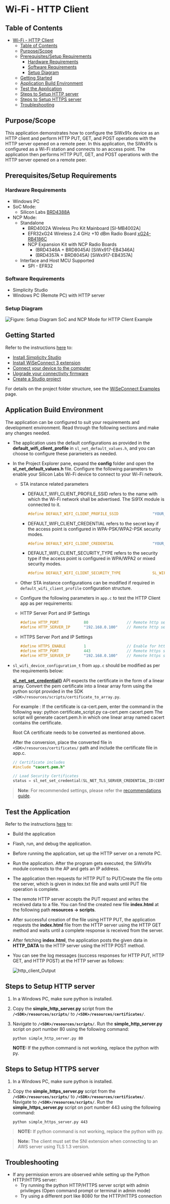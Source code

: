 # Wi-Fi - HTTP Client

## Table of Contents

- [Wi-Fi - HTTP Client](#wi-fi---http-client)
  - [Table of Contents](#table-of-contents)
  - [Purpose/Scope](#purposescope)
  - [Prerequisites/Setup Requirements](#prerequisitessetup-requirements)
    - [Hardware Requirements](#hardware-requirements)
    - [Software Requirements](#software-requirements)
    - [Setup Diagram](#setup-diagram)
  - [Getting Started](#getting-started)
  - [Application Build Environment](#application-build-environment)
  - [Test the Application](#test-the-application)
  - [Steps to Setup HTTP server](#steps-to-setup-http-server)
  - [Steps to Setup HTTPS server](#steps-to-setup-https-server)
  - [Troubleshooting](#troubleshooting)

## Purpose/Scope

This application demonstrates how to configure the SiWx91x device as an HTTP client and perform HTTP PUT, GET, and POST operations with the HTTP server opened on a remote peer. In this application, the SiWx91x is configured as a Wi-Fi station and connects to an access point. The application then performs HTTP PUT, GET, and POST operations with the HTTP server opened on a remote peer.

## Prerequisites/Setup Requirements

### Hardware Requirements

- Windows PC
- SoC Mode:
  - Silicon Labs [BRD4388A](https://www.silabs.com/)
- NCP Mode:
  - Standalone
    - BRD4002A Wireless Pro Kit Mainboard [SI-MB4002A]
    - EFR32xG24 Wireless 2.4 GHz +10 dBm Radio Board [xG24-RB4186C](https://www.silabs.com/development-tools/wireless/xg24-rb4186c-efr32xg24-wireless-gecko-radio-board?tab=overview)
    - NCP Expansion Kit with NCP Radio Boards
      - (BRD4346A + BRD8045A) [SiWx917-EB4346A]
      - (BRD4357A + BRD8045A) [SiWx917-EB4357A]
  - Interface and Host MCU Supported
    - SPI - EFR32 

### Software Requirements

- Simplicity Studio
- Windows PC (Remote PC) with HTTP server

### Setup Diagram

  ![Figure: Setup Diagram SoC and NCP Mode for HTTP Client Example](resources/readme/http_client_soc_ncp.png)

## Getting Started

Refer to the instructions [here](https://docs.silabs.com/wiseconnect/latest/wiseconnect-getting-started/) to:

- [Install Simplicity Studio](https://docs.silabs.com/wiseconnect/latest/wiseconnect-developers-guide-developing-for-silabs-hosts/#install-simplicity-studio)
- [Install WiSeConnect 3 extension](https://docs.silabs.com/wiseconnect/latest/wiseconnect-developers-guide-developing-for-silabs-hosts/#install-the-wi-se-connect-3-extension)
- [Connect your device to the computer](https://docs.silabs.com/wiseconnect/latest/wiseconnect-developers-guide-developing-for-silabs-hosts/#connect-si-wx91x-to-computer)
- [Upgrade your connectivity firmware ](https://docs.silabs.com/wiseconnect/latest/wiseconnect-developers-guide-developing-for-silabs-hosts/#update-si-wx91x-connectivity-firmware)
- [Create a Studio project ](https://docs.silabs.com/wiseconnect/latest/wiseconnect-developers-guide-developing-for-silabs-hosts/#create-a-project)

For details on the project folder structure, see the [WiSeConnect Examples](https://docs.silabs.com/wiseconnect/latest/wiseconnect-examples/#example-folder-structure) page.

## Application Build Environment

The application can be configured to suit your requirements and development environment. Read through the following sections and make any changes needed.

- The application uses the default configurations as provided in the **default_wifi_client_profile** in ``sl_net_default_values.h``, and you can choose to configure these parameters as needed.
- In the Project Explorer pane, expand the **config** folder and open the **sl_net_default_values.h** file. Configure the following parameters to enable your Silicon Labs Wi-Fi device to connect to your Wi-Fi network.

  - STA instance related parameters

    - DEFAULT_WIFI_CLIENT_PROFILE_SSID refers to the name with which the Wi-Fi network shall be advertised. The Si91X module is connected to it.

      ```c
      #define DEFAULT_WIFI_CLIENT_PROFILE_SSID               "YOUR_AP_SSID"      
      ```

    - DEFAULT_WIFI_CLIENT_CREDENTIAL refers to the secret key if the access point is configured in WPA-PSK/WPA2-PSK security modes.

      ```c
      #define DEFAULT_WIFI_CLIENT_CREDENTIAL                 "YOUR_AP_PASSPHRASE" 
      ```

    - DEFAULT_WIFI_CLIENT_SECURITY_TYPE refers to the security type if the access point is configured in WPA/WPA2 or mixed security modes.

      ```c
      #define DEFAULT_WIFI_CLIENT_SECURITY_TYPE              SL_WIFI_WPA2 
      ```
  
  - Other STA instance configurations can be modified if required in `default_wifi_client_profile` configuration structure.
  
  - Configure the following parameters in ``app.c`` to test the HTTP Client app as per requirements:

  - HTTP Server Port and IP Settings

    ```c
    #define HTTP_PORT           80                 // Remote http server port
    #define HTTP_SERVER_IP      "192.168.0.100"    // Remote http server IP address
    ```

  - HTTPS Server Port and IP Settings

    ```c
    #define HTTPS_ENABLE        1                  // Enable for https server
    #define HTTP_PORT           443                // Remote https server port
    #define HTTP_SERVER_IP      "192.168.0.100"    // Remote https server IP address
    ```

- `sl_wifi_device_configuration_t` from `app.c` should be modified as per the requirements below:

  **[sl_net_set_credential()](https://docs.silabs.com/wiseconnect/3.0.13/wiseconnect-api-reference-guide-nwk-mgmt/net-credential-functions#sl-net-set-credential)** API expects the certificate in the form of a linear array. Convert the pem certificate into a linear array form using the python script provided in the SDK `<SDK>/resources/scripts/certificate_to_array.py`.

   For example : If the certificate is ca-cert.pem, enter the command in the following way:
   python certificate_script.py ca-cert.pem cacert.pem
   The script will generate cacert.pem.h in which one linear array named cacert contains the certificate.

  Root CA certificate needs to be converted as mentioned above.

  After the conversion, place the converted file in `<SDK>/resources/certificates/` path and include the certificate file in app.c.

  ```c
  // Certificate includes
  #include "cacert.pem.h"
  
  // Load Security Certificates
  status = sl_net_set_credential(SL_NET_TLS_SERVER_CREDENTIAL_ID(CERTIFICATE_INDEX), SL_NET_SIGNING_CERTIFICATE, cacert, sizeof(cacert) - 1);
  ```

> **Note**: For recommended settings, please refer the [recommendations guide](https://docs.silabs.com/wiseconnect/latest/wiseconnect-developers-guide-prog-recommended-settings/).

## Test the Application

Refer to the instructions [here](https://docs.silabs.com/wiseconnect/latest/wiseconnect-getting-started/) to:

- Build the application
- Flash, run, and debug the application.

- Before running the application, set up the HTTP server on a remote PC.

- Run the application. After the program gets executed, the SiWx91x module connects to the AP and gets an IP address.

- The application then requests for HTTP PUT to PUT/Create the file onto the server, which is given in index.txt file and waits until PUT file operation is complete.

- The remote HTTP server accepts the PUT request and writes the received data to a file. You can find the created new file **index.html** at the following path **resources → scripts**.

- After successful creation of the file using HTTP PUT, the application requests the **index.html** file from the HTTP server using the HTTP GET method and waits until a complete response is received from the server.

- After fetching **index.html**, the application posts the given data in **HTTP_DATA** to the HTTP server using the HTTP POST method.

- You can see the log messages (success responses for HTTP PUT, HTTP GET, and HTTP POST) at the HTTP server as follows:


  ![http_client_Output](resources/readme/http_client_output.png)

## Steps to Setup HTTP server

1. In a Windows PC, make sure python is installed.
2. Copy the **simple_http_server.py** script from the **`/<SDK>/resources/scripts/`** to **`/<SDK>/resources/certificates/`**.
3. Navigate to **`/<SDK>/resources/scripts/`**. Run the **simple_http_server.py** script on port number 80 using the following command:

   `python simple_http_server.py 80`

   **NOTE:** If the python command is not working, replace the python with py.

## Steps to Setup HTTPS server

1. In a Windows PC, make sure python is installed.
2. Copy the **simple_https_server.py** script from the **`/<SDK>/resources/scripts/`** to **`/<SDK>/resources/certificates/`**.
Navigate to **`/<SDK>/resources/scripts/`**. Run the **simple_https_server.py** script on port number 443 using the following command:

   `python simple_https_server.py 443`

  > **NOTE:** If python command is not working, replace the python with py.
  
  > **Note:** The client must set the SNI extension when connecting to an AWS server using TLS 1.3 version.

## Troubleshooting

- If any permission errors are observed while setting up the Python HTTP/HTTPS server:
  - Try running the python HTTP/HTTPS server script with admin privileges (Open command prompt or terminal in admin mode)
  - Try using a different port like 8080 for the HTTP/HTTPS connection

